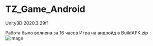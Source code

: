 # TZ_Game_Android
Unity3D 2020.3.29f1

Работа было волнена за 16 часов
Игра на андройд в BuildAPK.zip 
![image](https://user-images.githubusercontent.com/37297335/154825581-796db2e4-bfff-4796-960e-4bead90376d8.png)
